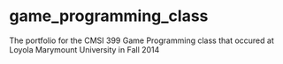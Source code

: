 game_programming_class
======================

The portfolio for the CMSI 399 Game Programming class that occured at Loyola Marymount University in Fall 2014

